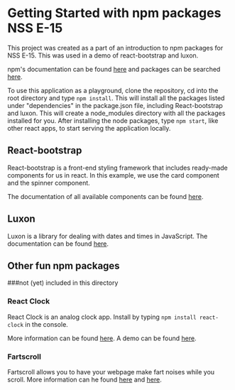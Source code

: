 # Getting Started with npm packages NSS E-15
This project was created as a part of an introduction to npm packages for NSS E-15.  This was used in a demo of react-bootstrap and luxon.

npm's documentation can be found [here](https://docs.npmjs.com/about-npm) and packages can be searched [here](https://www.npmjs.com/).  

To use this application as a playground, clone the repository, cd into the root directory and type `npm install`.  This will install all the packages listed under "dependencies" in the package.json file, including React-bootstrap and luxon.  This will create a node_modules directory with all the packages installed for you.  After installing the node packages, type `npm start`, like other react apps, to start serving the application locally.

## React-bootstrap
React-bootstrap is a front-end styling framework that includes ready-made components for us in react.  In this example, we use the card component and the spinner component.  

The documentation of all available components can be found [here](https://react-bootstrap.github.io/components/alerts).

## Luxon

Luxon is a library for dealing with dates and times in JavaScript. The documentation can be found [here](https://moment.github.io/luxon/#/).

## Other fun npm packages 
###not (yet) included in this directory
### React Clock

React Clock is an analog clock app.  Install by typing `npm install react-clock` in the console.  

More information can be found [here](https://www.npmjs.com/package/react-clock.).  A demo can be found [here](https://projects.wojtekmaj.pl/react-clock/_).

### Fartscroll

Fartscroll allows you to have your webpage make fart noises while you scroll.  More information can he found [here](https://www.npmjs.com/package/fartscroll) and [here](http://theonion.github.io/fartscroll.js/).
